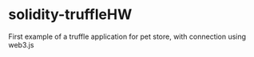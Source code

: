 # solidity-truffleHW
First example of a truffle application for pet store, with connection using web3.js
